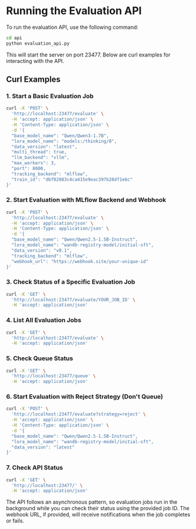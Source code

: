 # Running the Evaluation API

To run the evaluation API, use the following command:

```bash
cd api
python evaluation_api.py
```

This will start the server on port 23477. Below are curl examples for interacting with the API.

## Curl Examples

### 1. Start a Basic Evaluation Job

```bash
curl -X 'POST' \
  'http://localhost:23477/evaluate' \
  -H 'accept: application/json' \
  -H 'Content-Type: application/json' \
  -d '{
  "base_model_name": "Qwen/Qwen3-1.7B",
  "lora_model_name": "models:/thinking/8",
  "data_version": "latest",
  "multi_thread": true,
  "llm_backend": "vllm",
  "max_workers": 3,
  "port": 8000,
  "tracking_backend": "mlflow",
  "train_id": "dbf02083c4ca415e9eac397b28df1e6c"
}'
```

### 2. Start Evaluation with MLflow Backend and Webhook

```bash
curl -X 'POST' \
  'http://localhost:23477/evaluate' \
  -H 'accept: application/json' \
  -H 'Content-Type: application/json' \
  -d '{
  "base_model_name": "Qwen/Qwen2.5-1.5B-Instruct",
  "lora_model_name": "wandb-registry-model/initial-sft",
  "data_version": "v0.1",
  "tracking_backend": "mlflow",
  "webhook_url": "https://webhook.site/your-unique-id"
}'
```

### 3. Check Status of a Specific Evaluation Job

```bash
curl -X 'GET' \
  'http://localhost:23477/evaluate/YOUR_JOB_ID' \
  -H 'accept: application/json'
```

### 4. List All Evaluation Jobs

```bash
curl -X 'GET' \
  'http://localhost:23477/evaluate' \
  -H 'accept: application/json'
```

### 5. Check Queue Status

```bash
curl -X 'GET' \
  'http://localhost:23477/queue' \
  -H 'accept: application/json'
```

### 6. Start Evaluation with Reject Strategy (Don't Queue)

```bash
curl -X 'POST' \
  'http://localhost:23477/evaluate?strategy=reject' \
  -H 'accept: application/json' \
  -H 'Content-Type: application/json' \
  -d '{
  "base_model_name": "Qwen/Qwen2.5-1.5B-Instruct",
  "lora_model_name": "wandb-registry-model/initial-sft",
  "data_version": "latest"
}'
```

### 7. Check API Status

```bash
curl -X 'GET' \
  'http://localhost:23477/' \
  -H 'accept: application/json'
```

The API follows an asynchronous pattern, so evaluation jobs run in the background while you can check their status using the provided job ID. The webhook URL, if provided, will receive notifications when the job completes or fails.